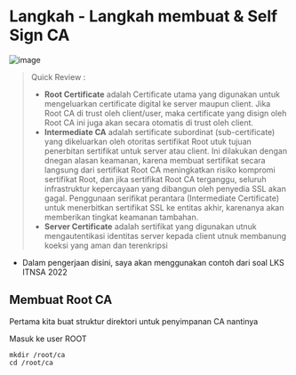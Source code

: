 # Langkah - Langkah membuat & Self Sign CA
![image](https://github.com/diotriandika/learn-networking/assets/109568349/1f3c3532-7423-4aa6-981e-8def833d9b61)

> Quick Review :
> - **Root Certificate** adalah Certificate utama yang digunakan untuk mengeluarkan certificate digital ke server maupun client. Jika Root CA di trust oleh client/user, maka certificate yang disign oleh Root CA ini juga akan secara otomatis di trust oleh client.
> - **Intermediate CA** adalah sertificate subordinat (sub-certificate) yang dikeluarkan oleh otoritas sertifikat Root utuk tujuan penerbitan sertifikat untuk server atau client. Ini dilakukan dengan dnegan alasan keamanan, karena membuat sertifikat secara langsung dari sertifikat Root CA meningkatkan risiko kompromi sertifikat Root, dan jika sertifikat Root CA terganggu, seluruh infrastruktur kepercayaan yang dibangun oleh penyedia SSL akan gagal. Penggunaan serifikat perantara (Intermediate Certificate) untuk menerbitkan sertifikat SSL ke entitas akhir, karenanya akan memberikan tingkat keamanan tambahan.
> - **Server Certificate** adalah sertifikat yang digunakan utnuk mengautentikasi identitas server kepada client utnuk membanung koeksi yang aman dan terenkripsi

- Dalam pengerjaan disini, saya akan menggunakan contoh dari soal LKS ITNSA 2022
## Membuat Root CA
Pertama kita buat struktur direktori untuk penyimpanan CA nantinya

Masuk ke user ROOT
```
mkdir /root/ca
cd /root/ca


